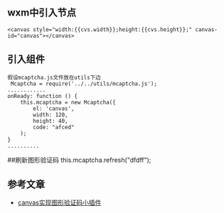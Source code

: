 ## wxm中引入节点
    <canvas style="width:{{cvs.width}};height:{{cvs.height}};" canvas-id="canvas"></canvas>
## 引入组件
    假设mcaptcha.js文件放在utils下边
     Mcaptcha = require('../../utils/mcaptcha.js');
    ............
    onReady: function () {
        this.mcaptcha = new Mcaptcha({
            el: 'canvas',
            width: 120,
            height: 40,
            code: "afced"
        );
    }
    ..........
##刷新图形验证码
    this.mcaptcha.refresh("dfdff");
## 参考文章
+  [canvas实现图形验证码小插件](https://www.jianshu.com/p/064a80a3561a)